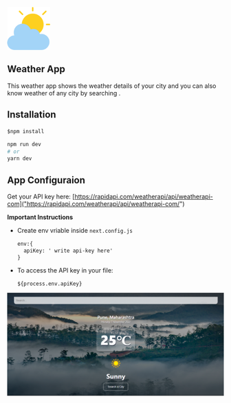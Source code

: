 <img src="./cloudy.png" alt="image" style="width:100px"/>

## Weather App
This weather app shows the weather details of your city and you can also know weather of any city by searching .

## Installation

```
$npm install
```
```bash
npm run dev
# or
yarn dev
```

## App Configuraion
Get your API key here: [https://rapidapi.com/weatherapi/api/weatherapi-com]("https://rapidapi.com/weatherapi/api/weatherapi-com/")



**Important Instructions**
- Create env vriable inside ` next.config.js ` 
  ```
  env:{
    apiKey: ' write api-key here'
  }
  ```
- To access the API key in your file:
    ```
    ${process.env.apiKey}
    ```

![](./banner.png)